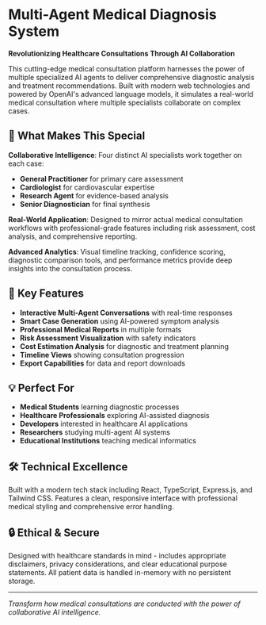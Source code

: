 # Multi-Agent Medical Diagnosis System

**Revolutionizing Healthcare Consultations Through AI Collaboration**

This cutting-edge medical consultation platform harnesses the power of multiple specialized AI agents to deliver comprehensive diagnostic analysis and treatment recommendations. Built with modern web technologies and powered by OpenAI's advanced language models, it simulates a real-world medical consultation where multiple specialists collaborate on complex cases.

## 🏥 What Makes This Special

**Collaborative Intelligence**: Four distinct AI specialists work together on each case:
- **General Practitioner** for primary care assessment
- **Cardiologist** for cardiovascular expertise  
- **Research Agent** for evidence-based analysis
- **Senior Diagnostician** for final synthesis

**Real-World Application**: Designed to mirror actual medical consultation workflows with professional-grade features including risk assessment, cost analysis, and comprehensive reporting.

**Advanced Analytics**: Visual timeline tracking, confidence scoring, diagnostic comparison tools, and performance metrics provide deep insights into the consultation process.

## 🚀 Key Features

- **Interactive Multi-Agent Conversations** with real-time responses
- **Smart Case Generation** using AI-powered symptom analysis
- **Professional Medical Reports** in multiple formats
- **Risk Assessment Visualization** with safety indicators
- **Cost Estimation Analysis** for diagnostic and treatment planning
- **Timeline Views** showing consultation progression
- **Export Capabilities** for data and report downloads

## 💡 Perfect For

- **Medical Students** learning diagnostic processes
- **Healthcare Professionals** exploring AI-assisted diagnosis
- **Developers** interested in healthcare AI applications
- **Researchers** studying multi-agent AI systems
- **Educational Institutions** teaching medical informatics

## 🛠️ Technical Excellence

Built with a modern tech stack including React, TypeScript, Express.js, and Tailwind CSS. Features a clean, responsive interface with professional medical styling and comprehensive error handling.

## 🔒 Ethical & Secure

Designed with healthcare standards in mind - includes appropriate disclaimers, privacy considerations, and clear educational purpose statements. All patient data is handled in-memory with no persistent storage.

---

*Transform how medical consultations are conducted with the power of collaborative AI intelligence.*